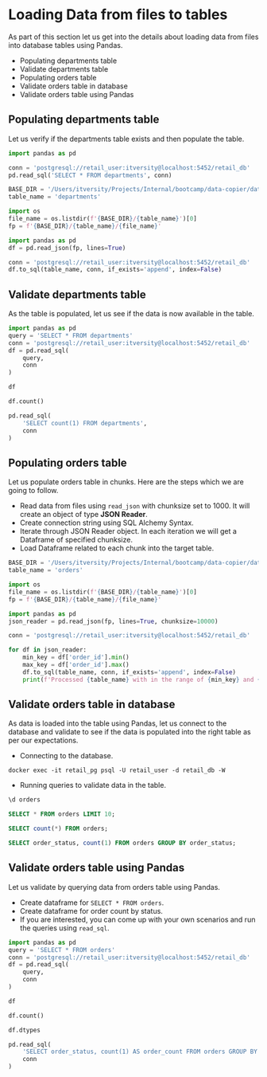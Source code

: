 # Loading Data from files to tables

As part of this section let us get into the details about loading data from files into database tables using Pandas.

* Populating departments table
* Validate departments table
* Populating orders table
* Validate orders table in database
* Validate orders table using Pandas

## Populating departments table

Let us verify if the departments table exists and then populate the table.

```python
import pandas as pd

conn = 'postgresql://retail_user:itversity@localhost:5452/retail_db'
pd.read_sql('SELECT * FROM departments', conn)

BASE_DIR = '/Users/itversity/Projects/Internal/bootcamp/data-copier/data/retail_db_json'
table_name = 'departments'

import os
file_name = os.listdir(f'{BASE_DIR}/{table_name}')[0]
fp = f'{BASE_DIR}/{table_name}/{file_name}'

import pandas as pd
df = pd.read_json(fp, lines=True)

conn = 'postgresql://retail_user:itversity@localhost:5452/retail_db'
df.to_sql(table_name, conn, if_exists='append', index=False)
```

## Validate departments table

As the table is populated, let us see if the data is now available in the table.

```python
import pandas as pd
query = 'SELECT * FROM departments'
conn = 'postgresql://retail_user:itversity@localhost:5452/retail_db'
df = pd.read_sql(
    query,
    conn
)

df

df.count()

pd.read_sql(
	'SELECT count(1) FROM departments',
	conn
)
```


## Populating orders table

Let us populate orders table in chunks. Here are the steps which we are going to follow.
* Read data from files using `read_json` with chunksize set to 1000. It will create an object of type **JSON Reader**.
* Create connection string using SQL Alchemy Syntax.
* Iterate through JSON Reader object. In each iteration we will get a Dataframe of specified chunksize.
* Load Dataframe related to each chunk into the target table.

```python
BASE_DIR = '/Users/itversity/Projects/Internal/bootcamp/data-copier/data/retail_db_json'
table_name = 'orders'

import os
file_name = os.listdir(f'{BASE_DIR}/{table_name}')[0]
fp = f'{BASE_DIR}/{table_name}/{file_name}'

import pandas as pd
json_reader = pd.read_json(fp, lines=True, chunksize=10000)

conn = 'postgresql://retail_user:itversity@localhost:5452/retail_db'

for df in json_reader:
    min_key = df['order_id'].min()
    max_key = df['order_id'].max()
    df.to_sql(table_name, conn, if_exists='append', index=False)
    print(f'Processed {table_name} with in the range of {min_key} and {max_key}')
```

## Validate orders table in database

As data is loaded into the table using Pandas, let us connect to the database and validate to see if the data is populated into the right table as per our expectations.

* Connecting to the database.

```shell
docker exec -it retail_pg psql -U retail_user -d retail_db -W
```

* Running queries to validate data in the table.
```sql
\d orders

SELECT * FROM orders LIMIT 10;

SELECT count(*) FROM orders;

SELECT order_status, count(1) FROM orders GROUP BY order_status;
```

## Validate orders table using Pandas

Let us validate by querying data from orders table using Pandas.
* Create dataframe for `SELECT * FROM orders`.
* Create dataframe for order count by status.
* If you are interested, you can come up with your own scenarios and run the queries using `read_sql`.

```python
import pandas as pd
query = 'SELECT * FROM orders'
conn = 'postgresql://retail_user:itversity@localhost:5452/retail_db'
df = pd.read_sql(
    query,
    conn
)

df

df.count()

df.dtypes

pd.read_sql(
    'SELECT order_status, count(1) AS order_count FROM orders GROUP BY order_status',
    conn
)
```
